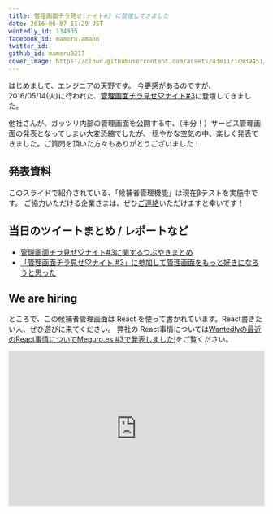 ```yaml
---
title: 管理画面チラ見せ♡ナイト#3 に登壇してきました
date: 2016-06-07 11:29 JST
wantedly_id: 134935
facebook_id: mamoru.amano
twitter_id:
github_id: mamoru0217
cover_image: https://cloud.githubusercontent.com/assets/43811/14939451/788cd39e-0f82-11e6-82ea-4621b7606fb5.png
---
```


はじめまして、エンジニアの天野です。
今更感があるのですが、2016/05/14(火)に行われた、[管理画面チラ見せ♡ナイト#3](http://connpass.com/event/31779/)に登壇してきました。

他社さんが、ガッツリ内部の管理画面を公開する中、（半分！）サービス管理画面の発表となってしまい大変恐縮でしたが、
穏やかな空気の中、楽しく発表できました。ご質問を頂いた方々もありがとうございました！

## 発表資料

<script async class="speakerdeck-embed" data-id="daa3dbd3000b4098a9036a164f24808d" data-ratio="1.33333333333333" src="//speakerdeck.com/assets/embed.js"></script>

このスライドで紹介されている、「候補者管理機能」は現在βテストを実施中です。
ご協力いただける企業さまは、ぜひ[ご連絡](https://wantedly.zendesk.com/hc/ja/requests/new)いただけますと幸いです！


## 当日のツイートまとめ / レポートなど

 - [管理画面チラ見せ♡ナイト#3に関するつぶやきまとめ](http://togetter.com/li/979261)
 - [「管理画面チラ見せ♡ナイト #3」に参加して管理画面をもっと好きになろうと思った](http://kakakakakku.hatenablog.com/entry/2016/05/25/000755)

## We are hiring

ところで、この候補者管理画面は React を使って書かれています。React書きたい人、ぜひ遊びに来てください。
弊社の React事情については[Wantedlyの最近のReact事情についてMeguro.es #3で発表しました!](http://engineer.wantedly.com/2016/04/21/meguro-es-03.html)をご覧ください。

<iframe frameborder='0' height='305px' name='wantedly_project_widget_51709' scrolling='no' src='https://www.wantedly.com/projects/51709/widget' style='border: none; max-width: 100%; min-width: 240px; width: 540px;'></iframe>
